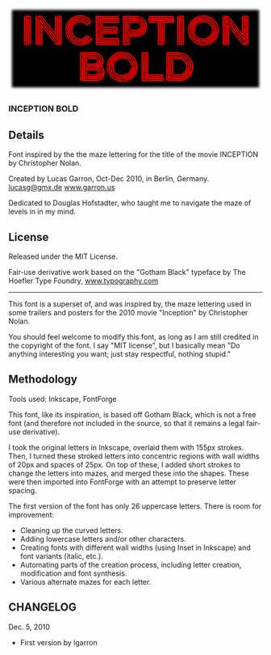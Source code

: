 ![Inception Bold](https://github.com/lgarron/inception-font/raw/master/images/InceptionBold.png)

### INCEPTION BOLD

## Details
Font inspired by the the maze lettering for the title of the movie INCEPTION
by Christopher Nolan.

Created by Lucas Garron, Oct-Dec 2010, in Berlin, Germany.
lucasg@gmx.de
www.garron.us

Dedicated to Douglas Hofstadter, who taught me to navigate the maze of levels
in in my mind.

## License
Released under the MIT License.

Fair-use derivative work based on the "Gotham Black" typeface by
The Hoefler Type Foundry, www.typography.com

__________________________________________

This font is a superset of, and was inspired by, the maze lettering used
in some trailers and posters for the 2010 movie "Inception" by Christopher Nolan. 

You should feel welcome to modify this font, as long as I am still credited
in the copyright of the font. I say "MIT license", but I basically mean
"Do anything interesting you want; just stay respectful, nothing stupid."

## Methodology

Tools used: Inkscape, FontForge

This font, like its inspiration, is based off Gotham Black, which is not
a free font (and therefore not included in the source, so that it remains
a legal fair-use derivative).

I took the original letters in Inkscape, overlaid them with 155px strokes.
Then, I turned these stroked letters into concentric regions with wall
widths of 20px and spaces of 25px. On top of these, I added short strokes
to change the letters into mazes, and merged these into the shapes.
These were then imported into FontForge with an attempt to preserve
letter spacing.

The first version of the font has only 26 uppercase letters. There is
room for improvement:

* Cleaning up the curved letters.
* Adding lowercase letters and/or other characters.
* Creating fonts with different wall widths (using Inset in Inkscape) and font variants (italic, etc.).
* Automating parts of the creation process, including letter creation, modification and font synthesis.
* Various alternate mazes for each letter.

## CHANGELOG

Dec. 5, 2010

* First version by lgarron

